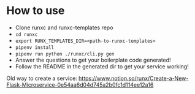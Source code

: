 How to use
==========
- Clone runxc and runxc-templates repo
- `cd runxc`
- `export RUNX_TEMPLATES_DIR=<path-to-runxc-templates>`
- `pipenv install`
- `pipenv run python ./runxc/cli.py gen`
- Answer the questions to get your boilerplate code generated!
- Follow the README in the generated dir to get your service working!

Old way to create a service: https://www.notion.so/runx/Create-a-New-Flask-Microservice-0e54aa6d04d745a2b0fc1d114ee12a16
